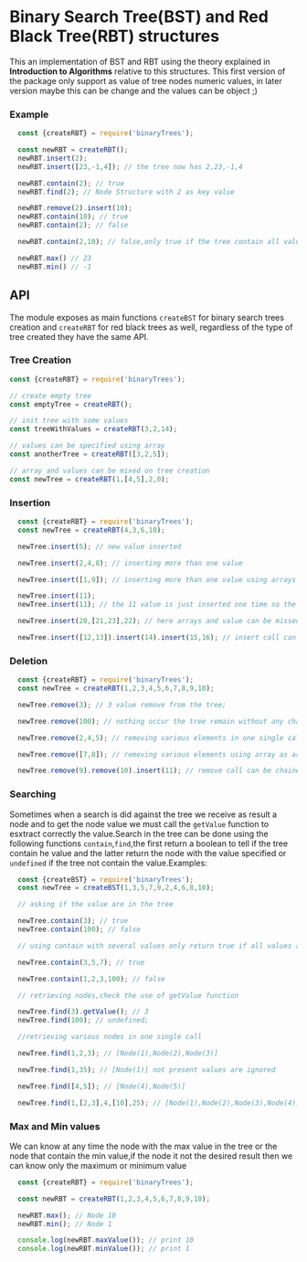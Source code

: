 # Binary Search Tree(BST) and Red Black Tree(RBT) structures

This an implementation of BST and RBT using the theory explained in __Introduction to Algorithms__ relative to this structures. This first version of the package only support as value of tree nodes numeric values, in later version maybe this can be change and the values can be object ;)  

### Example

```js
  const {createRBT} = require('binaryTrees');

  const newRBT = createRBT();
  newRBT.insert(2);
  newRBT.insert([23,-1,4]); // the tree now has 2,23,-1,4

  newRBT.contain(2); // true
  newRBT.find(2); // Node Structure with 2 as key value

  newRBT.remove(2).insert(10);
  newRBT.contain(10); // true
  newRBT.contain(2); // false

  newRBT.contain(2,10); // false,only true if the tree contain all values

  newRBT.max() // 23
  newRBT.min() // -1
```

## API

The module exposes as main functions `createBST` for binary search trees creation and `createRBT` for red black trees as well, regardless of the type of tree created they have the same API.

### Tree Creation
```js
const {createRBT} = require('binaryTrees');

// create empty tree
const emptyTree = createRBT();

// init tree with some values
const treeWithValues = createRBT(3,2,14);

// values can be specified using array
const anotherTree = createRBT([3,2,5]);

// array and values can be mixed on tree creation
const newTree = createRBT(1,[4,5],2,0);
```

### Insertion

```js
  const {createRBT} = require('binaryTrees');
  const newTree = createRBT(4,3,6,10);

  newTree.insert(5); // new value inserted

  newTree.insert(2,4,8); // inserting more than one value

  newTree.insert([1,9]); // inserting more than one value using arrays

  newTree.insert(11);
  newTree.insert(11); // the 11 value is just inserted one time so the tree remain unchanged

  newTree.insert(20,[21,23],22); // here arrays and value can be missed as well

  newTree.insert([12,13]).insert(14).insert(15,16); // insert call can be chained
```

### Deletion

```js
  const {createRBT} = require('binaryTrees');
  const newTree = createRBT(1,2,3,4,5,6,7,8,9,10);

  newTree.remove(3); // 3 value remove from the tree;

  newTree.remove(100); // nothing occur the tree remain without any change

  newTree.remove(2,4,5); // removing various elements in one single call

  newTree.remove([7,8]); // removing various elements using array as argument

  newTree.remove(9).remove(10).insert(11); // remove call can be chained
```

### Searching

Sometimes when a search is did against the tree we receive as result a node and to get the node value we must call the `getValue` function to esxtract correctly the value.Search in the tree can be done using the following functions `contain`,`find`,the first return a boolean to tell if the tree contain he value and the latter return the node with the value specified or `undefined` if the tree not contain the value.Examples:

```js
  const {createBST} = require('binaryTrees');
  const newTree = createBST(1,3,5,7,9,2,4,6,8,10);

  // asking if the value are in the tree

  newTree.contain(3); // true
  newTree.contain(100); // false

  // using contain with several values only return true if all values are in the tree

  newTree.contain(3,5,7); // true

  newTree.contain(1,2,3,100); // false

  // retrieving nodes,check the use of getValue function

  newTree.find(3).getValue(); // 3
  newTree.find(100); // undefined;

  //retrieving various nodes in one single call

  newTree.find(1,2,3); // [Node(1),Node(2),Node(3)]

  newTree.find(1,35); // [Node(1)] not present values are ignored

  newTree.find([4,5]); // [Node(4),Node(5)]

  newTree.find(1,[2,3],4,[10],25); // [Node(1),Node(2),Node(3),Node(4)]
```

### Max and Min values

We can know at any time the node with the max value in the tree or the node that contain the min value,if the node it not the desired result then we can know only the maximum or minimum value

```js
  const {createRBT} = require('binaryTrees');

  const newRBT = createRBT(1,2,3,4,5,6,7,8,9,10);

  newRBT.max(); // Node 10
  newRBT.min(); // Node 1

  console.log(newRBT.maxValue()); // print 10
  console.log(newRBT.minValue()); // print 1
```
